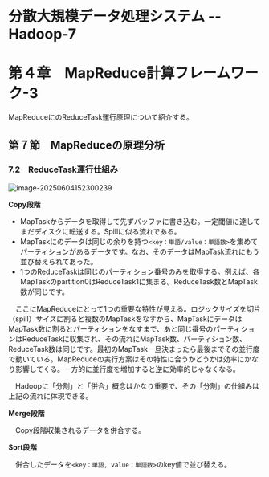 # 分散大規模データ処理システム -- Hadoop-7

# 第４章　MapReduce計算フレームワーク-3

 MapReduceにのReduceTask運行原理について紹介する。

## 第７節　MapReduceの原理分析

### 7.2　ReduceTask運行仕組み

![image-20250604152300239](D:\OneDrive\picture\Typora\BigData\Hadoop\image-20250604152300239.png)

**Copy段階**

- MapTaskからデータを取得して先ずバッファに書き込む。一定閾値に達してまだディスクに転送する。Spillに似る流れである。
- MapTaskにのデータは同じの余りを持つ`<key：単語/value：単語数>`を集めてパーティションがあるデータです。なお、そのデータはMapTask流れにもう並び替えられてあった。
- 1つのReduceTaskは同じのパーティション番号のみを取得する。例えば、各MapTaskのpartition0はReduceTask1に集まる。ReduceTask数とMapTask数が同じです。

　ここにMapReduceにとって1つの重要な特性が見える。ロジックサイズを切片（spill）サイズに割ると複数のMapTaskをなすから、MapTaskにデータはMapTask数に割るとパーティションをなすまで、あと同じ番号のパーティションはReduceTaskに収集され、その流れにMapTask数、パーティション数、ReduceTask数は同じです。最初のMapTask一旦決まったら最後までその並行度で動いている。MapReduceの実行方案はその特性に合うかどうかは効率にかなり影響してくる。一方的に並行度を増加すると逆に効率的じゃなくなる。

　Hadoopに「分割」と「併合」概念はかなり重要で、その「分割」の仕組みは上記の流れに体現できる。

**Merge段階**

　Copy段階収集されるデータを併合する。

**Sort段階**

　併合したデータを`<key：単語, value：単語数>`のkey値で並び替える。